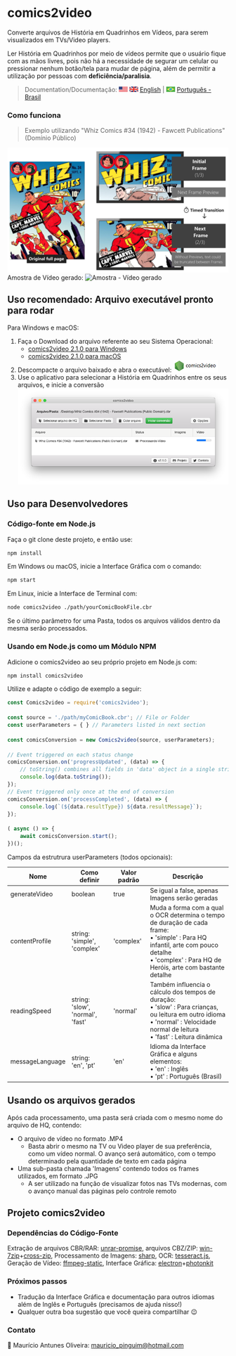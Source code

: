 # comics2video
Converte arquivos de História em Quadrinhos em Vídeos, para serem visualizados em TVs/Video players.

Ler História em Quadrinhos por meio de vídeos permite que o usuário fique com as mãos livres, pois não há a necessidade de segurar um celular ou pressionar nenhum botão/tela para mudar de página, além de permitir a utilização por pessoas com **deficiência/paralisia**.

> Documentation/Documentação: ![USA Flag](./docs/images/flag_united_states.png) ![United Kingdom Flag](./docs/images/flag_united_kingdom.png) [English](https://github.com/MauricioPinguim/comics2video#readme) | ![Brazil Flag](./docs/images/flag_brazil.png) [Português - Brasil](https://github.com/MauricioPinguim/comics2video/blob/master/README.pt.md)

### Como funciona
> Exemplo utilizando "Whiz Comics #34 (1942) - Fawcett Publications" (Domínio Público)

![Como comics2video funciona](./docs/images/comics2video.jpg)
Amostra de Vídeo gerado:
![Amostra - Vídeo gerado](./docs/images/comics2video.gif)

## Uso recomendado: Arquivo executável pronto para rodar
Para Windows e macOS:
1. Faça o Download do arquivo referente ao seu Sistema Operacional:
	- [comics2video 2.1.0 para Windows](https://github.com/MauricioPinguim/comics2video/releases/latest/download/comics2video_windows_latest.zip)
	- [comics2video 2.1.0 para macOS](https://github.com/MauricioPinguim/comics2video/releases/latest/download/comics2video_macOS_latest.zip)
2. Descompacte o arquivo baixado e abra o executável: ![executável do comics2video](./docs/images/comics2video_executable_small.png)
3. Use o aplicativo para selecionar a História em Quadrinhos entre os seus arquivos, e inicie a conversão
![tela principal do comics2video](./docs/images/comics2video_2-1-0_pt.png)

## Uso para Desenvolvedores

### Código-fonte em Node.js
Faça o git clone deste projeto, e então use:

```sh
npm install
```

Em Windows ou macOS, inicie a Interface Gráfica com o comando:

```sh
npm start
```

Em Linux, inicie a Interface de Terminal com:

```sh
node comics2video ./path/yourComicBookFile.cbr
```

Se o último parâmetro for uma Pasta, todos os arquivos válidos dentro da mesma serão processados.

### Usando em Node.js como um Módulo NPM
Adicione o comics2video ao seu próprio projeto em Node.js com:
```sh
npm install comics2video
```
Utilize e adapte o código de exemplo a seguir:
```javascript
const Comics2video = require('comics2video');

const source = './path/myComicBook.cbr'; // File or Folder
const userParameters = { } // Parameters listed in next section

const comicsConversion = new Comics2video(source, userParameters);

// Event triggered on each status change
comicsConversion.on('progressUpdated', (data) => {
	// toString() combines all fields in 'data' object in a single string
	console.log(data.toString());
});
// Event triggered only once at the end of conversion
comicsConversion.on('processCompleted', (data) => {
	console.log(`(${data.resultType}) ${data.resultMessage}`);
});

( async () => {
	await comicsConversion.start();
})();
```

Campos da estrutrura userParameters (todos opcionais):

| Nome | Como definir | Valor padrão | Descrição |
| --- | --- | --- | --- |
| generateVideo | boolean | true | Se igual a false, apenas Imagens serão geradas |
| contentProfile | string:<br/>'simple', 'complex' | 'complex' | Muda a forma com a qual o OCR determina o tempo de duração de cada frame:<br/>• 'simple' : Para HQ infantil, arte com pouco detalhe<br />• 'complex' : Para HQ de Heróis, arte com bastante detalhe |
| readingSpeed | string:<br/> 'slow', 'normal', 'fast' | 'normal' | Também influencia o cálculo dos tempos de duração:<br/>• 'slow' : Para crianças, ou leitura em outro idioma<br />• 'normal' : Velocidade normal de leitura<br />• 'fast' : Leitura dinâmica |
| messageLanguage | string:<br/> 'en', 'pt' | 'en' | Idioma da Interface Gráfica e alguns elementos:<br />• 'en' : Inglês<br />• 'pt' : Português (Brasil) |

## Usando os arquivos gerados
Após cada processamento, uma pasta será criada com o mesmo nome do arquivo de HQ, contendo:
- O arquivo de vídeo no formato .MP4
	- Basta abrir o mesmo na TV ou Video player de sua preferência, como um vídeo normal. O avanço será automático, com o tempo determinado pela quantidade de texto em cada página
- Uma sub-pasta chamada 'Imagens' contendo todos os frames utilizados, em formato .JPG
	- A ser utilizado na função de visualizar fotos nas TVs modernas, com o avanço manual das páginas pelo controle remoto

## Projeto comics2video

### Dependências do Código-Fonte
Extração de arquivos CBR/RAR: [unrar-promise](https://www.npmjs.com/package/unrar-promise), arquivos CBZ/ZIP: [win-7zip](https://www.npmjs.com/package/win-7zip)+[cross-zip](https://www.npmjs.com/package/cross-unzip), Processamento de Imagens: [sharp](https://www.npmjs.com/package/sharp), OCR: [tesseract.js](https://www.npmjs.com/package/tesseract.js), Geração de Vídeo: [ffmpeg-static](https://www.npmjs.com/package/ffmpeg-static), Interface Gráfica: [electron](https://www.npmjs.com/package/electron)+[photonkit](https://www.npmjs.com/package/photonkit)

### Próximos passos
- Tradução da Interface Gráfica e documentação para outros idiomas além de Inglês e Português (precisamos de ajuda nisso!)
- Qualquer outra boa sugestão que você queira compartilhar :wink:

### Contato
:penguin: Maurício Antunes Oliveira: [mauricio_pinguim@hotmail.com](mailto:mauricio_pinguim@hotmail.com?subject=comics2video)